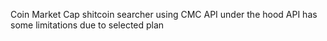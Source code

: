 Coin Market Cap shitcoin searcher
using CMC API under the hood
API has some limitations due to selected plan
